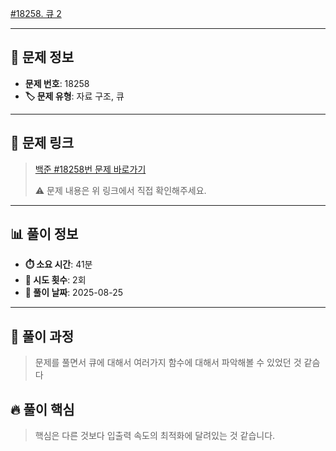 [#18258. 큐 2](https://www.acmicpc.net/problem/18258)
<img src="https://static.solved.ac/tier_small/7.svg" width="16" height="16">

---

## 📍 문제 정보

- **문제 번호**: 18258
- **🏷️ 문제 유형**: 자료 구조, 큐

---

## 📝 문제 링크

> [백준 #18258번 문제 바로가기](https://www.acmicpc.net/problem/18258)
> 
> ⚠️ 문제 내용은 위 링크에서 직접 확인해주세요.

---

## 📊 풀이 정보

- **⏱️ 소요 시간**: 41분
- **🔄 시도 횟수**: 2회
- **📅 풀이 날짜**: 2025-08-25

---

## 💭 풀이 과정

> 문제를 풀면서 큐에 대해서 여러가지 함수에 대해서 파악해볼 수 있었던 것 같슴다

## 🔥 풀이 핵심

> 핵심은 다른 것보다 입출력 속도의 최적화에 달려있는 것 같습니다.
